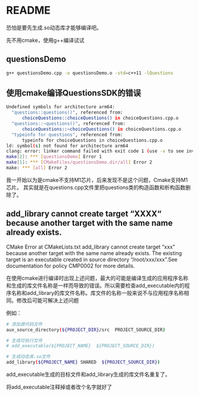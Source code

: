 # README

恐怕是要先生成.so动态库才能够编译吧。

先不用cmake，使用g++编译试试

## questionsDemo

```bash
g++ questionsDemo.cpp -o questionsDemo.o -std=c++11 -lQuestions
```

## 使用cmake编译QuestionsSDK的错误

```bash
Undefined symbols for architecture arm64:
  "questions::questions()", referenced from:
      choiceQuestions::choiceQuestions() in choiceQuestions.cpp.o
  "questions::~questions()", referenced from:
      choiceQuestions::~choiceQuestions() in choiceQuestions.cpp.o
  "typeinfo for questions", referenced from:
      typeinfo for choiceQuestions in choiceQuestions.cpp.o
ld: symbol(s) not found for architecture arm64
clang: error: linker command failed with exit code 1 (use -v to see invocation)
make[2]: *** [questionsDemo] Error 1
make[1]: *** [CMakeFiles/questionsDemo.dir/all] Error 2
make: *** [all] Error 2
```

我一开始以为是cmake不支持M1芯片，后来发现不是这个问题，Cmake支持M1芯片。
其实就是在questions.cpp文件里把questions类的构造函数和析构函数删除了。

## add_library cannot create target “XXXX“ because another target with the same name already exists.

CMake Error at CMakeLists.txt
add_library cannot create target “xxx” because another target with the same name already exists. The existing target is an executable created in source directory “/root/xxx/xxx”.See documentation for policy CMP0002 for more details.

在使用cmake进行编译时出现上述问题，最大的可能是编译生成的应用程序名称和生成的库文件名称是一样而导致的错误。所以需要检查add_executable内的程序名称和add_library的库文件名称。库文件的名称一般来说不与应用程序名称相同。修改后可能可解决上述问题

例如：
```bash
# 添加源代码文件
aux_source_directory(${PROJECT_DIR}/src  PROJECT_SOURCE_DIR)

# 生成可执行文件
# add_executable(${PROJECT_NAME}  ${PROJECT_SOURCE_DIR})

# 生成动态库.so文件
add_library(${PROJECT_NAME} SHARED  ${PROJECT_SOURCE_DIR})
```

add_executable生成的目标文件和add_library生成的库文件名重复了。

将add_executable注释掉或者改个名字就好了
